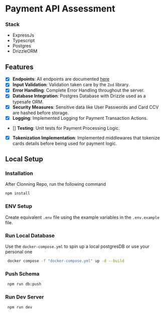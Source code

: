 # Payment API Assessment

### Stack

- ExpressJs
- Typescript
- Postgres
- DrizzleORM

## Features

- [x] **Endpoints**: All endpoints are documented [here](https://documenter.getpostman.com/view/24109379/2sA2xh2Cg7)
- [x] **Input Validation**: Validation taken care by the `Zod` library.
- [x] **Error Handling**: Complete Error Handling throughout the server.
- [x] **Database Integration**: Postgres Database with Drizzle used as a typesafe ORM.
- [x] **Security Measures**: Sensitive data like User Passwords and Card CCV are hashed before storage.
- [x] **Logging**: Implemented Logging for Payment Transaction Actions.
- [] **Testing**: Unit tests for Payment Processing Logic.
- [x] **Tokenization Implementation**: Implemented middlewares that tokenize cards details before being used for payment logic.

## Local Setup

### Installation

After Clonning Repo, run the following command

```bash
npm install
```

### ENV Setup

Create equivalent `.env` file using the example variables in the `.env.example` file.

### Run Local Database

Use the `docker-compose.yml` to spin up a local postgresDB or use your personal one

```bash
 docker compose -f "docker-compose.yml" up -d --build
```

### Push Schema

```bash
 npm run db:push
```

### Run Dev Server

```bash
 npm run dev
```
